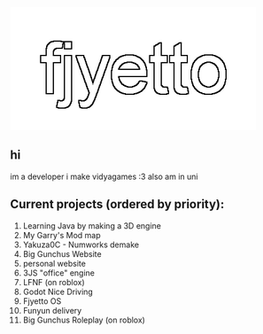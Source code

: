<picture>
 <source srcset="fej.png">
 <img alt="my banner" src="fej.png">
</picture>

## hi
im a developer i make vidyagames :3 also am in uni
## Current projects (ordered by priority):
1. Learning Java by making a 3D engine
2. My Garry's Mod map
3. Yakuza0C - Numworks demake
4. Big Gunchus Website
5. personal website
6. 3JS "office" engine
7. LFNF (on roblox)
8. Godot Nice Driving
9. Fjyetto OS
10. Funyun delivery
11. Big Gunchus Roleplay (on roblox)
